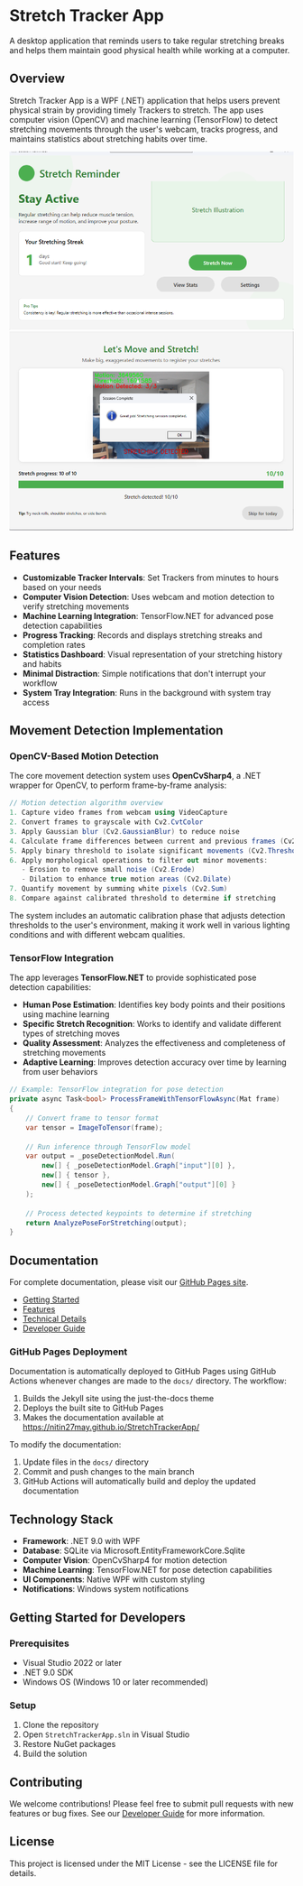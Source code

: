 # Stretch Tracker App

A desktop application that reminds users to take regular stretching breaks and helps them maintain good physical health while working at a computer.

## Overview

Stretch Tracker App is a WPF (.NET) application that helps users prevent physical strain by providing timely Trackers to stretch. The app uses computer vision (OpenCV) and machine learning (TensorFlow) to detect stretching movements through the user's webcam, tracks progress, and maintains statistics about stretching habits over time.

![App Launch](docs/screenshots/main-window.png)
![Stretch Detection](docs/screenshots/stretchdetectionandprogress.png)

## Features

- **Customizable Tracker Intervals**: Set Trackers from minutes to hours based on your needs
- **Computer Vision Detection**: Uses webcam and motion detection to verify stretching movements
- **Machine Learning Integration**: TensorFlow.NET for advanced pose detection capabilities
- **Progress Tracking**: Records and displays stretching streaks and completion rates
- **Statistics Dashboard**: Visual representation of your stretching history and habits
- **Minimal Distraction**: Simple notifications that don't interrupt your workflow
- **System Tray Integration**: Runs in the background with system tray access

## Movement Detection Implementation

### OpenCV-Based Motion Detection

The core movement detection system uses **OpenCvSharp4**, a .NET wrapper for OpenCV, to perform frame-by-frame analysis:

```csharp
// Motion detection algorithm overview
1. Capture video frames from webcam using VideoCapture
2. Convert frames to grayscale with Cv2.CvtColor
3. Apply Gaussian blur (Cv2.GaussianBlur) to reduce noise
4. Calculate frame differences between current and previous frames (Cv2.Absdiff)
5. Apply binary threshold to isolate significant movements (Cv2.Threshold)
6. Apply morphological operations to filter out minor movements:
   - Erosion to remove small noise (Cv2.Erode)
   - Dilation to enhance true motion areas (Cv2.Dilate)
7. Quantify movement by summing white pixels (Cv2.Sum)
8. Compare against calibrated threshold to determine if stretching
```

The system includes an automatic calibration phase that adjusts detection thresholds to the user's environment, making it work well in various lighting conditions and with different webcam qualities.

### TensorFlow Integration

The app leverages **TensorFlow.NET** to provide sophisticated pose detection capabilities:

- **Human Pose Estimation**: Identifies key body points and their positions using machine learning
- **Specific Stretch Recognition**: Works to identify and validate different types of stretching moves
- **Quality Assessment**: Analyzes the effectiveness and completeness of stretching movements
- **Adaptive Learning**: Improves detection accuracy over time by learning from user behaviors

```csharp
// Example: TensorFlow integration for pose detection
private async Task<bool> ProcessFrameWithTensorFlowAsync(Mat frame)
{
    // Convert frame to tensor format
    var tensor = ImageToTensor(frame);
    
    // Run inference through TensorFlow model
    var output = _poseDetectionModel.Run(
        new[] { _poseDetectionModel.Graph["input"][0] },
        new[] { tensor },
        new[] { _poseDetectionModel.Graph["output"][0] }
    );
    
    // Process detected keypoints to determine if stretching
    return AnalyzePoseForStretching(output);
}
```

## Documentation

For complete documentation, please visit our [GitHub Pages site](https://nitin27may.github.io/StretchTrackerApp/).

- [Getting Started](https://nitin27may.github.io/StretchTrackerApp/getting-started)
- [Features](https://nitin27may.github.io/StretchTrackerApp/features)
- [Technical Details](https://nitin27may.github.io/StretchTrackerApp/technical-details)
- [Developer Guide](https://nitin27may.github.io/StretchTrackerApp/developers)

### GitHub Pages Deployment

Documentation is automatically deployed to GitHub Pages using GitHub Actions whenever changes are made to the `docs/` directory. The workflow:

1. Builds the Jekyll site using the just-the-docs theme
2. Deploys the built site to GitHub Pages
3. Makes the documentation available at https://nitin27may.github.io/StretchTrackerApp/

To modify the documentation:
1. Update files in the `docs/` directory
2. Commit and push changes to the main branch
3. GitHub Actions will automatically build and deploy the updated documentation

## Technology Stack

- **Framework**: .NET 9.0 with WPF
- **Database**: SQLite via Microsoft.EntityFrameworkCore.Sqlite
- **Computer Vision**: OpenCvSharp4 for motion detection
- **Machine Learning**: TensorFlow.NET for pose detection capabilities
- **UI Components**: Native WPF with custom styling
- **Notifications**: Windows system notifications

## Getting Started for Developers

### Prerequisites

- Visual Studio 2022 or later
- .NET 9.0 SDK
- Windows OS (Windows 10 or later recommended)

### Setup

1. Clone the repository
2. Open `StretchTrackerApp.sln` in Visual Studio
3. Restore NuGet packages
4. Build the solution

## Contributing

We welcome contributions! Please feel free to submit pull requests with new features or bug fixes. See our [Developer Guide](https://nitin27may.github.io/StretchTrackerApp/developers) for more information.

## License

This project is licensed under the MIT License - see the LICENSE file for details.